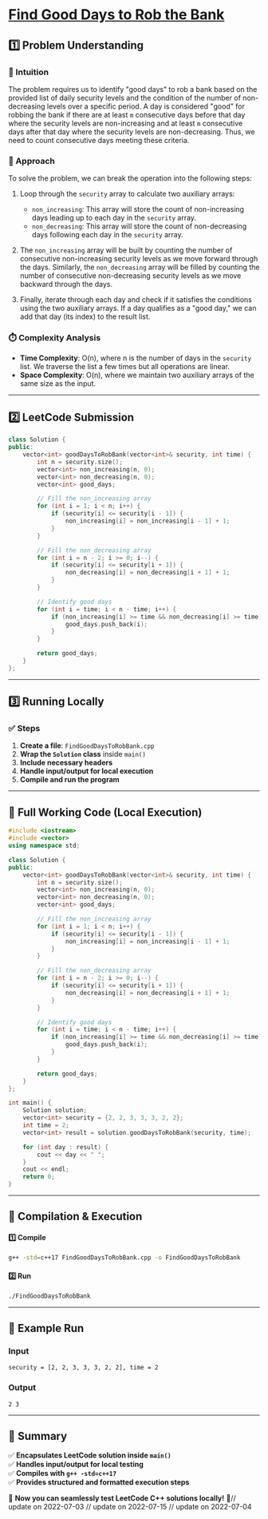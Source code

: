 # **[Find Good Days to Rob the Bank](https://leetcode.com/problems/find-good-days-to-rob-the-bank/description/)**  

## **1️⃣ Problem Understanding**  
### **📌 Intuition**  
The problem requires us to identify "good days" to rob a bank based on the provided list of daily security levels and the condition of the number of non-decreasing levels over a specific period. A day is considered "good" for robbing the bank if there are at least `m` consecutive days before that day where the security levels are non-increasing and at least `m` consecutive days after that day where the security levels are non-decreasing. Thus, we need to count consecutive days meeting these criteria.

### **🚀 Approach**  
To solve the problem, we can break the operation into the following steps:
1. Loop through the `security` array to calculate two auxiliary arrays:
   - `non_increasing`: This array will store the count of non-increasing days leading up to each day in the `security` array.
   - `non_decreasing`: This array will store the count of non-decreasing days following each day in the `security` array.
  
2. The `non_increasing` array will be built by counting the number of consecutive non-increasing security levels as we move forward through the days. Similarly, the `non_decreasing` array will be filled by counting the number of consecutive non-decreasing security levels as we move backward through the days.

3. Finally, iterate through each day and check if it satisfies the conditions using the two auxiliary arrays. If a day qualifies as a "good day," we can add that day (its index) to the result list.

### **⏱️ Complexity Analysis**  
- **Time Complexity**: O(n), where n is the number of days in the `security` list. We traverse the list a few times but all operations are linear.
- **Space Complexity**: O(n), where we maintain two auxiliary arrays of the same size as the input.

---  

## **2️⃣ LeetCode Submission**  
```cpp
class Solution {
public:
    vector<int> goodDaysToRobBank(vector<int>& security, int time) {
        int n = security.size();
        vector<int> non_increasing(n, 0);
        vector<int> non_decreasing(n, 0);
        vector<int> good_days;

        // Fill the non_increasing array
        for (int i = 1; i < n; i++) {
            if (security[i] <= security[i - 1]) {
                non_increasing[i] = non_increasing[i - 1] + 1;
            }
        }

        // Fill the non_decreasing array
        for (int i = n - 2; i >= 0; i--) {
            if (security[i] <= security[i + 1]) {
                non_decreasing[i] = non_decreasing[i + 1] + 1;
            }
        }

        // Identify good days
        for (int i = time; i < n - time; i++) {
            if (non_increasing[i] >= time && non_decreasing[i] >= time) {
                good_days.push_back(i);
            }
        }

        return good_days;
    }
};  
```  

---  

## **3️⃣ Running Locally**  
### **✅ Steps**  
1. **Create a file**: `FindGoodDaysToRobBank.cpp`  
2. **Wrap the `Solution` class** inside `main()`  
3. **Include necessary headers**  
4. **Handle input/output for local execution**  
5. **Compile and run the program**  

---  

## **📝 Full Working Code (Local Execution)**  
```cpp
#include <iostream>
#include <vector>
using namespace std;

class Solution {
public:
    vector<int> goodDaysToRobBank(vector<int>& security, int time) {
        int n = security.size();
        vector<int> non_increasing(n, 0);
        vector<int> non_decreasing(n, 0);
        vector<int> good_days;

        // Fill the non_increasing array
        for (int i = 1; i < n; i++) {
            if (security[i] <= security[i - 1]) {
                non_increasing[i] = non_increasing[i - 1] + 1;
            }
        }

        // Fill the non_decreasing array
        for (int i = n - 2; i >= 0; i--) {
            if (security[i] <= security[i + 1]) {
                non_decreasing[i] = non_decreasing[i + 1] + 1;
            }
        }

        // Identify good days
        for (int i = time; i < n - time; i++) {
            if (non_increasing[i] >= time && non_decreasing[i] >= time) {
                good_days.push_back(i);
            }
        }

        return good_days;
    }
};

int main() {
    Solution solution;
    vector<int> security = {2, 2, 3, 3, 3, 2, 2};
    int time = 2;
    vector<int> result = solution.goodDaysToRobBank(security, time);

    for (int day : result) {
        cout << day << " ";
    }
    cout << endl;
    return 0;
}
```  

---  

## **🔧 Compilation & Execution**  
#### **1️⃣ Compile**  
```bash
g++ -std=c++17 FindGoodDaysToRobBank.cpp -o FindGoodDaysToRobBank
```  

#### **2️⃣ Run**  
```bash
./FindGoodDaysToRobBank
```  

---  

## **🎯 Example Run**  
### **Input**  
```
security = [2, 2, 3, 3, 3, 2, 2], time = 2
```  
### **Output**  
```
2 3 
```  

---  

## **📌 Summary**  
✅ **Encapsulates LeetCode solution inside `main()`**  
✅ **Handles input/output for local testing**  
✅ **Compiles with `g++ -std=c++17`**  
✅ **Provides structured and formatted execution steps**  

🚀 **Now you can seamlessly test LeetCode C++ solutions locally!** 🚀// update on 2022-07-03
// update on 2022-07-15
// update on 2022-07-04

